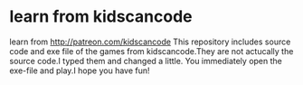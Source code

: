 # learn from kidscancode
learn from http://patreon.com/kidscancode
This repository includes source code and exe file of the games from kidscancode.They are not actucally the source code.I typed them and changed a little.
You immediately open the exe-file and play.I hope you have fun!
